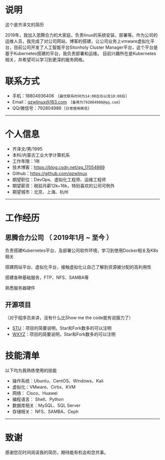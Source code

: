 # 说明

这个是齐泽文的简历


2019年，我加入思腾合力的大家庭，负责linux的系统安装，部署等。作为公司的运维人员，我完成了对公司网站、博客的搭建，让公司业务上vmware虚拟化平台，目前公司开发了人工智能平台Sitonholy Cluster Manager平台，这个平台是基于Kubernetes搭建的平台，我负责部署和运维。
目前兴趣所在是Kubernetes相关，并希望可以学习到更深的服务网格。


# 联系方式

- 手机：18804936406 （```最优联系时间为14:00左右以及18:00后```）
- Email：qzwlinux@163.com （```备用为792804986@qq.com```）
- QQ/微信号：792804986（```日常使用微信```）

---

# 个人信息

 - 齐泽文/男/1995 
 - 本科/内蒙古工业大学计算机系 
 - 工作年限：1年
 - 技术博客：https://blog.csdn.net/qq_17054989
 - Github：https://github.com/qzwlinux
 - 期望职位：DevOps、虚拟化工程师、运维工程师
 - 期望薪资：税前月薪12k~16k，特别喜欢的公司可例外
 - 期望城市：北京、上海、杭州

---

# 工作经历


## 思腾合力公司 （ 2019年1月 ~ 至今 ）
 

负责搭建Kubernetes平台，及部署公司软件环境，学习到使用Docker相关及K8s相关

搭建网站平台、虚拟化平台，接触虚拟化让自己了解到资源被分配的高利用性

搭建各种基础服务，FTP、NFS、SAMBA等

熟悉服务器硬件


 ## 开源项目
（对于程序员来讲，没有什么比Show me the code能有说服力了）

 - [STU](http://github.com/yourname/projectname)：项目的简要说明，Star和Fork数多的可以注明
 - [WXYZ](http://github.com/yourname/projectname)：项目的简要说明，Star和Fork数多的可以注明


# 技能清单

以下均为我熟练使用的技能

- 操作系统：Ubuntu、CentOS、Windows、Kali
- 虚拟化：VMware、Cirtix、KVM
- 网络： Cisco、Huawei
- 编程语言： Shell、Python
- 数据库相关：MySQL、SQL Server
- 存储相关： NFS、SAMBA、Ceph
---

# 致谢
感谢您花时间阅读我的简历，期待能有机会和您共事。
